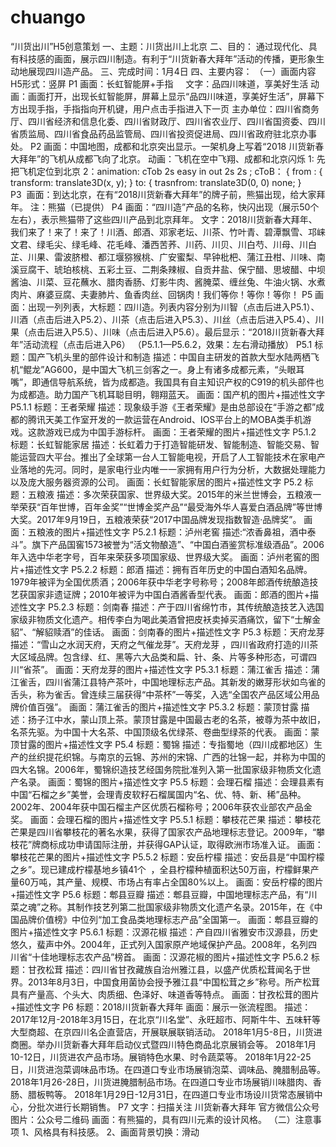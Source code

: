 # chuango
“川货出川”H5创意策划
一、主题：川货出川上北京
二、目的：
	通过现代化、具有科技感的画面，展示四川制造。有利于“川货新春大拜年”活动的传播，更形象生动地展现四川造产品。
三、完成时间：1月4日
四、主要内容：
（一）画面内容
	H5形式：竖屏
P1 画面：长虹智能屏+手指
    文字：品四川味道，享美好生活
	动画：画面打开，出现长虹智能屏，屏幕上显示“品四川味道，享美好生活”，屏幕下方出现手指，手指指向开机键，用户点击手指进入下一页
	主办单位：四川省商务厅、四川省经济和信息化委、四川省财政厅、四川省农业厅、四川省国资委、四川省质监局、四川省食品药品监管局、四川省投资促进局、四川省政府驻北京办事处。
P2 画面：中国地图，成都和北京突出显示。一架机身上写着“2018 川货新春大拜年”的飞机从成都飞向了北京。
	动画：飞机在空中飞翔、成都和北京闪烁
1: 先把飞机定位到北京
2：animation: cTob 2s easy in out 2s 2s ;
cToB： {
  from : {
    transform: translate3D(x, y);
  }
  to: {
    trasnfrom: translate3D(0, 0) none;
  }
P3  画面：到达北京，在有“2018川货新春大拜年”的牌子前，熊猫出现，给大家拜年。
	注：熊猫（已提供）
P4 画面：“四川造”产品的名称，快闪出现（展示50个左右），表示熊猫带了这些四川产品到北京拜年。
	文字：2018川货新春大拜年、我们来了！来了！来了！川酒、郎酒、邓家老坛、川茶、竹叶青、碧潭飘雪、邛崃文君、绿毛尖、绿毛峰、花毛峰、潘西苦荞、川药、川贝、川白芍、川母、川白芷、川果、雷波脐橙、都江堰猕猴桃、广安蜜梨、早钟枇杷、蒲江丑柑、川味、南溪豆腐干、琥珀核桃、五彩土豆、二荆条辣椒、自贡井盐、保宁醋、思坡醋、中坝酱油、川菜、豆花蘸水、腊肉香肠、灯影牛肉、酱腌菜、缠丝兔、牛油火锅、水煮肉片、麻婆豆腐、夫妻肺片、鱼香肉丝、回锅肉！我们等你！等你！等你！
P5 画面：出现一列列表，大标题：四川造。列表内容分别为川智（点击后进入P5.1）、川酒（点击后进入P5.2）、川茶（点击后进入P5.3）、川丝（点击后进入P5.4）、川果（点击后进入P5.5）、川味（点击后进入P5.6）。最后显示：“2018川货新春大拜年”活动流程（点击后进入P6）
	（P5.1.1—P5.6.2，效果：左右滑动播放）
P5.1 
	标题：国产飞机头里的部件设计和制造
	描述：中国自主研发的首款大型水陆两栖飞机“鲲龙”AG600，是中国大飞机三剑客之一。身上有诸多成都元素，“头眼耳嘴”，即通信导航系统，皆为成都造。我国具有自主知识产权的C919的机头部件也为成都造。助力国产飞机耳聪目明，翱翔蓝天。
	画面：国产机的图片+描述性文字
P5.1.1
	标题：王者荣耀
	描述：现象级手游《王者荣耀》是由总部设在“手游之都”成都的腾讯天美工作室开发的一款运营在Android、IOS平台上的MOBA类手机游戏。这款游戏已成为中国手游标杆。
	画面：王者荣耀的图片+描述性文字
P5.1.2
	标题：长虹智能家居
	描述：长虹着力于打造智能研发、智能制造、智能交易、智能运营四大平台。推出了全球第一台人工智能电视，开启了人工智能技术在家电产业落地的先河。同时，是家电行业内唯一一家拥有用户行为分析，大数据处理能力以及庞大服务器资源的公司。
	画面：长虹智能家居的图片+描述性文字
P5.2
	标题：五粮液
	描述：多次荣获国家、世界级大奖。2015年的米兰世博会，五粮液一举荣获“百年世博，百年金奖”“世博金奖产品”“最受海外华人喜爱白酒品牌”等世博大奖。2017年9月19日，五粮液荣获“2017中国品牌发现指数智造·品牌奖”。
	画面：五粮液的图片+描述性文字
P5.2.1
	标题：泸州老窖
	描述:“浓香鼻祖，酒中泰斗”。旗下产品国窖1573被誉为“活文物酿造”、“中国白酒鉴赏标准级酒品”。2006年入选中华老字号，百年来荣获多项国家级、世界级大奖。
	画面：泸州老窖的图片+描述性文字
P5.2.2
	标题：郎酒
	描述：拥有百年历史的中国白酒知名品牌。1979年被评为全国优质酒；2006年获中华老字号称号；2008年郎酒传统酿造技艺获国家非遗证牌；2010年被评为中国白酒酱香型代表。
	画面：郎酒的图片+描述性文字
P5.2.3
	标题：剑南春
	描述：产于四川省绵竹市，其传统酿造技艺入选国家级非物质文化遗产。相传李白为喝此美酒曾把皮袄卖掉买酒痛饮，留下“士解金貂”、“解貂赎酒”的佳话。
	画面：剑南春的图片+描述性文字
P5.3
	标题：天府龙芽
	描述：“雪山之水润天府，天府之气催龙芽”。天府龙芽 ，四川省政府打造的川茶大区域品牌。包含绿、红、黑等六大品类和扁、针、条、片等多种形态，可谓四川“省茶”。
	画面：天府龙芽的图片+描述性文字
P5.3.1
	标题：蒲江雀舌
	描述：蒲江雀舌，四川省蒲江县特产茶叶，中国地理标志产品。其新发的嫩芽形状如鸟雀的舌头，称为雀舌。曾连续三届获得“中茶杯”一等奖，入选“全国农产品区域公用品牌价值百强”。
	画面：蒲江雀舌的图片+描述性文字
P5.3.2
	标题：蒙顶甘露
	描述：扬子江中水，蒙山顶上茶。蒙顶甘露是中国最古老的名茶，被尊为茶中故旧，名茶先驱。为中国十大名茶、中国顶级名优绿茶、卷曲型绿茶的代表。
	画面：蒙顶甘露的图片+描述性文字
P5.4
	标题：蜀锦
	描述：专指蜀地（四川成都地区）生产的丝织提花织锦。与南京的云锦、苏州的宋锦、广西的壮锦一起，并称为中国的四大名锦。2006年，蜀锦织造技艺经国务院批准列入第一批国家级非物质文化遗产名录。
	画面：蜀锦的图片+描述性文字
P5.5
	标题：会理石榴
	描述：会理县素有中国“石榴之乡”美誉，会理青皮软籽石榴属国内“名、优、特、新、稀”品种。2002年、2004年获中国石榴主产区优质石榴称号；2006年获农业部农产品金奖。
	画面：会理石榴的图片+描述性文字
P5.5.1
	标题：攀枝花芒果
	描述：攀枝花芒果是四川省攀枝花的著名水果，获得了国家农产品地理标志登记。2009年，“攀枝花”牌商标成功申请国际注册，并获得GAP认证，取得欧洲市场准入证。
	画面：攀枝花芒果的图片+描述性文字
P5.5.2
	标题：安岳柠檬
	描述：安岳县是“中国柠檬之乡”。现已建成柠檬基地乡镇41个  ，全县柠檬种植面积达50万亩，柠檬鲜果产量60万吨，其产量、规模、市场占有率占全国80%以上。
	画面：安岳柠檬的图片+描述性文字
P5.6
	标题：郫县豆瓣
	描述：郫县豆瓣，中国地理标志产品，有“川菜之魂”之称。其制作技艺列第二批国家级非物质文化遗产名录。2015年，在《中国品牌价值榜》中位列“加工食品类地理标志产品”全国第一。
	画面：郫县豆瓣的图片+描述性文字
P5.6.1
	标题：汉源花椒
	描述：产自四川省雅安市汉源县，历史悠久，蜚声中外。2004年，正式列入国家原产地域保护产品。2008年，名列四川省“十佳地理标志农产品”榜首。
	画面：汉源花椒的图片+描述性文字
P5.6.2
	标题：甘孜松茸
	描述：四川省甘孜藏族自治州雅江县，以盛产优质松茸闻名于世界。2013年8月3日，中国食用菌协会授予雅江县“中国松茸之乡”称号。所产松茸具有产量高、个头大、肉质细、色泽好、味道香等特点。
	画面：甘孜松茸的图片+描述性文字
P6
	标题：2018川货新春大拜年
	画面：展示一张流程图。
	描述：
	2017年12月-2018年3月15日，在北京“川名堂”、永旺超市、阿斯牛牛、五味轩等大型商超、在京四川名企直营店，开展联展联销活动。
	2018年1月5-8日，川货进商圈。举办川货新春大拜年启动仪式暨四川特色商品北京展销会等。
	2018年1月10-12日，川货进农产品市场。展销特色水果、时令蔬菜等。
	2018年1月22-25日，川货进泡菜调味品市场。在四道口专业市场展销泡菜、调味品、腌腊制品等。
	2018年1月26-28日，川货进腌腊制品市场。在四道口专业市场展销川味腊肉、香肠、腊板鸭等。
	2018年1月29日-12月31日，在四道口专业市场设川货常态展销中心，分批次进行长期销售。
P7 文字：扫描关注 川货新春大拜年 官方微信公众号
	图片：公众号二维码
	画面：有熊猫的，具有四川元素的设计风格。
（二）注意事项
	1、风格具有科技感。
	2、画面背景切换：滑动
